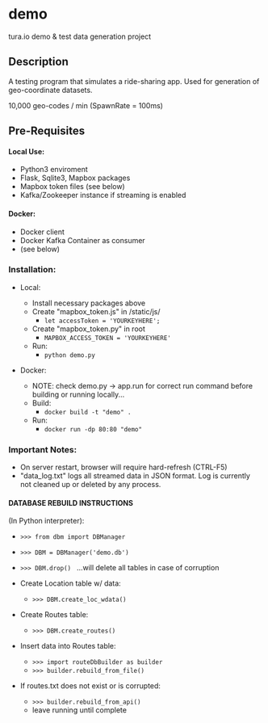 # demo
tura.io demo &amp; test data generation project

## Description
  A testing program that simulates a ride-sharing app. Used for generation of geo-coordinate datasets.

  10,000 geo-codes / min (SpawnRate = 100ms)

## Pre-Requisites

#### Local Use:
  * Python3 enviroment
  * Flask, Sqlite3, Mapbox packages
  * Mapbox token files (see below)
  * Kafka/Zookeeper instance if streaming is enabled

#### Docker:
  * Docker client
  * Docker Kafka Container as consumer
  * (see below)

### Installation:
  * Local:
    * Install necessary packages above
    * Create "mapbox_token.js" in /static/js/
      * ``` let accessToken = 'YOURKEYHERE'; ```
    * Create "mapbox_token.py" in root
      * ``` MAPBOX_ACCESS_TOKEN = 'YOURKEYHERE' ```
    * Run:
      * ``` python demo.py ```

  * Docker:
    * NOTE: check demo.py -> app.run for correct run command before building or running locally...
    * Build:
      * ``` docker build -t "demo" . ```
    * Run:
      * ``` docker run -dp 80:80 "demo" ```

### Important Notes:
  * On server restart, browser will require hard-refresh (CTRL-F5)
  * "data_log.txt" logs all streamed data in JSON format. Log is currently not cleaned up or deleted by any process.

#### DATABASE REBUILD INSTRUCTIONS
  (In Python interpreter):
  * ```>>> from dbm import DBManager ```
  * ```>>> DBM = DBManager('demo.db') ```
  * ```>>> DBM.drop() ``` ...will delete all tables in case of corruption

  * Create Location table w/ data:
    * ```>>> DBM.create_loc_wdata() ```
  * Create Routes table:
    * ```>>> DBM.create_routes() ```

  * Insert data into Routes table:
    * ```>>> import routeDbBuilder as builder ```
    * ```>>> builder.rebuild_from_file() ```
  * If routes.txt does not exist or is corrupted:
    * ```>>> builder.rebuild_from_api() ```
    * leave running until complete
